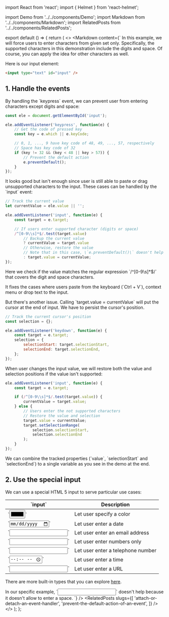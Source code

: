 import React from 'react';
import { Helmet } from 'react-helmet';

import Demo from '../../components/Demo';
import Markdown from '../../components/Markdown';
import RelatedPosts from '../../components/RelatedPosts';

export default () => {
    return (
<>
<Helmet>
    <meta name='keywords' content='addEventListener, input event, keypress event, preventDefault, selectionEnd, selectionStart, setSelectionRange' />
</Helmet>
<Markdown
    content={`
In this example, we will force users to enter characters from given set only. Specifically, the supported characters
in this demonstration include the digits and space. Of course, you can apply the idea for other characters as well.

Here is our input element:

~~~ html
<input type="text" id="input" />
~~~

## 1. Handle the events

By handling the \`keypress\` event, we can prevent user from entering characters except digits and space:

~~~ javascript
const ele = document.getElementById('input');

ele.addEventListener('keypress', function(e) {
    // Get the code of pressed key
    const key = e.which || e.keyCode;

    // 0, 1, ..., 9 have key code of 48, 49, ..., 57, respectively
    // Space has key code of 32
    if (key != 32 && (key < 48 || key > 57)) {
        // Prevent the default action
        e.preventDefault();
    }
});
~~~

It looks good but isn't enough since user is still able to paste or drag unsupported characters to the input.
These cases can be handled by the \`input\` event:

~~~ javascript
// Track the current value
let currentValue = ele.value || '';

ele.addEventListener('input', function(e) {
    const target = e.target;

    // If users enter supported character (digits or space)
    /^[0-9\\s]*$/.test(target.value)
        // Backup the current value
        ? currentValue = target.value
        // Otherwise, restore the value
        // Note that in this case, \`e.preventDefault()\` doesn't help
        : target.value = currentValue;
});
~~~

Here we check if the value matches the regular expression \`/^[0-9\\s]*$/\` that covers the digit and space characters.

It fixes the cases where users paste from the keyboard (\`Ctrl + V\`), context menu or drop text to the input.

But there's another issue. Calling \`target.value = currentValue\` will put the cursor at the end of input.
We have to persist the cursor's position.

~~~ javascript
// Track the current cursor's position
const selection = {};

ele.addEventListener('keydown', function(e) {
    const target = e.target;
    selection = {
        selectionStart: target.selectionStart,
        selectionEnd: target.selectionEnd,
    };
});
~~~

When user changes the input value, we will restore both the value and selection positions if the value isn't supported:

~~~ javascript
ele.addEventListener('input', function(e) {
    const target = e.target;

    if (/^[0-9\\s]*$/.test(target.value)) {
        currentValue = target.value;
    } else {
        // Users enter the not supported characters
        // Restore the value and selection
        target.value = currentValue;
        target.setSelectionRange(
            selection.selectionStart,
            selection.selectionEnd
        );
    }
});
~~~

We can combine the tracked properties (\`value\`, \`selectionStart\` and \`selectionEnd\`) to a single variable as you
see in the demo at the end.

## 2. Use the special input

We can use a special HTML 5 input to serve particular use cases:

| \`input\`                     | Description                       |
|-------------------------------|-----------------------------------|
| \`<input type="color" />\`    | Let user specify a color          |
| \`<input type="date" />\`     | Let user enter a date             |
| \`<input type="email" />\`    | Let user enter an email address   |
| \`<input type="number" />\`   | Let user enter numbers only       |
| \`<input type="tel" />\`      | Let user enter a telephone number |
| \`<input type="time" />\`     | Let user enter a time             |
| \`<input type="url" />\`      | Let user enter a URL              |

There are more built-in types that you can explore [here](https://developer.mozilla.org/en-US/docs/Web/HTML/Element/input#%3Cinput%3E_types).

In our specific example, \`<input type="number" />\` doesn't help because it doesn't allow to enter a space.
`}
/>
<Demo src='/demo/allow-to-enter-particular-characters-only/index.html' />
<RelatedPosts
    slugs={[
        'attach-or-detach-an-event-handler',
        'prevent-the-default-action-of-an-event',
    ]}
/>
</>
    );
};
